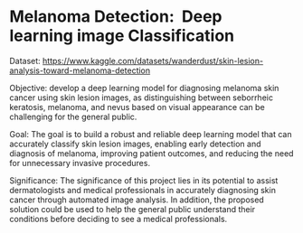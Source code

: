 # Melanoma Detection:&nbsp; Deep learning&nbsp;image Classification

Dataset: https://www.kaggle.com/datasets/wanderdust/skin-lesion-analysis-toward-melanoma-detection

Objective: develop a deep learning model for diagnosing melanoma skin cancer using skin lesion images, as distinguishing between seborrheic keratosis, melanoma, and nevus based on visual appearance can be challenging for the general public.

Goal: The goal is to build a robust and reliable deep learning model that can accurately classify skin lesion images, enabling early detection and diagnosis of melanoma, improving patient outcomes, and reducing the need for unnecessary invasive procedures.

Significance: The significance of this project lies in its potential to assist dermatologists and medical professionals in accurately diagnosing skin cancer through automated image analysis. In addition, the proposed solution could be used to help the general public understand their conditions before deciding to see a medical professionals.
